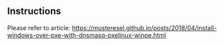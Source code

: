 ## Instructions

Please refer to article: https://musteresel.github.io/posts/2018/04/install-windows-over-pxe-with-dnsmasq-pxelinux-winpe.html
